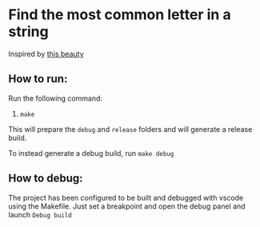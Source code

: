 # Find the most common letter in a string

Inspired by [this beauty](https://reddit.com/r/programminghorror/s/BExgjEk0cF)

## How to run:

Run the following command:

1. `make`

This will prepare the `debug` and `release` folders and will generate a release build.

To instead generate a debug build, run `make debug`

## How to debug:

The project has been configured to be built and debugged with vscode using the Makefile. Just set a breakpoint and open the debug panel and launch `Debug build`
